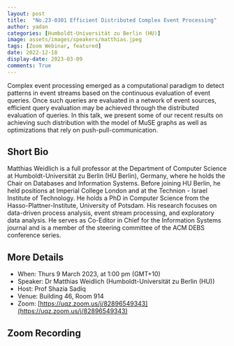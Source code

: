 ```yaml
---
layout: post
title:  "No.23-0301 Efficient Distributed Complex Event Processing"
author: yadan
categories: [Humboldt-Universität zu Berlin (HU)]
image: assets/images/speakers/matthias.jpeg
tags: [Zoom Webinar, featured]
date: 2022-12-18
display-date: 2023-03-09
comments: True
---
```

Complex event processing emerged as a computational paradigm to detect patterns in event streams based on the continuous evaluation of event queries. Once such queries are evaluated in a network of event sources, efficient query evaluation may be achieved through the distributed evaluation of queries. In this talk, we present some of our recent results on achieving such distribution with the model of MuSE graphs as well as optimizations that rely on push-pull-communication.


## Short Bio

Matthias Weidlich is a full professor at the Department of Computer Science at Humboldt-Universität zu Berlin (HU Berlin), Germany, where he holds the Chair on Databases and Information Systems. Before joining HU Berlin, he held positions at Imperial College London and at the Technion - Israel Institute of Technology. He holds a PhD in Computer Science from the Hasso-Plattner-Institute, University of Potsdam. His research focuses on data-driven process analysis, event stream processing, and exploratory data analysis. He serves as Co-Editor in Chief for the Information Systems journal and is a member of the steering committee of the ACM DEBS conference series.

## More Details
+ When: Thurs 9 March 2023, at 1:00 pm (GMT+10)
+ Speaker: Dr Matthias Weidlich (Humboldt-Universität zu Berlin (HU))
+ Host: Prof Shazia Sadiq
+ Venue: Building 46, Room 914 
+ Zoom: [https://uqz.zoom.us/j/82896549343](https://uqz.zoom.us/j/82896549343)




## Zoom Recording
